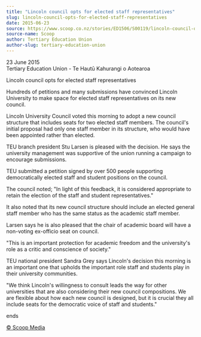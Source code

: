 ```yaml
---
title: "Lincoln council opts for elected staff representatives"
slug: lincoln-council-opts-for-elected-staff-representatives
date: 2015-06-23
source: https://www.scoop.co.nz/stories/ED1506/S00119/lincoln-council-opts-for-elected-staff-representatives.htm
source-name: Scoop
author: Tertiary Education Union
author-slug: tertiary-education-union
---
```


<p>23 June 2015<br>Tertiary Education Union - Te Hautū
Kahurangi o Aotearoa</p>

<p>Lincoln council opts for elected
staff representatives</p>

<p>Hundreds of petitions and many
submissions have convinced Lincoln University to make space
for elected staff representatives on its new
council.</p>

<p>Lincoln University Council voted this morning to
adopt a new council structure that includes seats for two
elected staff members. The council's initial proposal had
only one staff member in its structure, who would have been
appointed rather than elected.</p>

<p>TEU branch president Stu
Larsen is pleased with the decision. He says the university
management was supportive of the union running a campaign to
encourage submissions.</p>

<p>TEU submitted a petition signed by
over 500 people supporting democratically elected staff and
student positions on the council.</p>

<p>The council noted; "In
light of this feedback, it is considered appropriate to
retain the election of the staff and student
representatives."</p>

<p>It also noted that its new council
structure should include an elected general staff member who
has the same status as the academic staff member.</p>

<p>Larsen
says he is also pleased that the chair of academic board
will have a non-voting ex-officio seat on council.</p>

<p>"This
is an important protection for academic freedom and the
university's role as a critic and conscience of
society."</p>

<p>TEU national president Sandra Grey says
Lincoln's decision this morning is an important one that
upholds the important role staff and students play in their
university communities.</p>

<p>"We think Lincoln's willingness to
consult leads the way for other universities that are also
considering their new council compositions. We are flexible
about how each new council is designed, but it is crucial
they all include seats for the democratic voice of staff and
students."</p>

<p>ends
</p>

<p>
<a href="http://www.scoop.co.nz/about/terms.html" target="_blank"><span>© Scoop Media</span></a>
         </p>